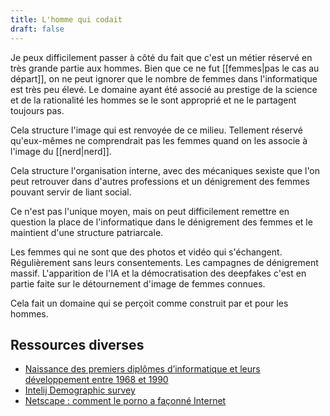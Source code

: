 ```yaml
---
title: L'homme qui codait
draft: false
---
```


Je peux difficilement passer à côté du fait que c'est un métier réservé en très grande partie aux hommes. Bien que ce ne fut [[femmes|pas le cas au départ]], on ne peut ignorer que le nombre de femmes dans l'informatique est très peu élevé. Le domaine ayant été associé au prestige de la science et de la rationalité les hommes se le sont approprié et ne le partagent toujours pas.

Cela structure l'image qui est renvoyée de ce milieu. Tellement réservé qu'eux-mêmes ne comprendrait pas les femmes quand on les associe à l'image du [[nerd|nerd]].

Cela structure l'organisation interne, avec des mécaniques sexiste que l'on peut retrouver dans d'autres professions et un dénigrement des femmes pouvant servir de liant social.

Ce n'est pas l'unique moyen, mais on peut difficilement remettre en question la place de l'informatique dans le dénigrement des femmes et le maintient d'une structure patriarcale.

Les femmes qui ne sont que des photos et vidéo qui s'échangent. Régulièrement sans leurs consentements. Les campagnes de dénigrement massif. L'apparition de l'IA et la démocratisation des deepfakes c'est en partie faite sur le détournement d'image de femmes connues.

Cela fait un domaine qui se perçoit comme construit par et pour les hommes.

## Ressources diverses

- [Naissance des premiers diplômes d’informatique et leurs développement entre 1968 et 1990](https://webtv.univ-lille.fr/video/6480/naissance-des-premiers-diplomes-d8217informatique-et-leurs-developpement-entre-1968-et-1990)
- [Intelij Demographic survey](https://www.jetbrains.com/lp/devecosystem-2023/demographics/)
- [Netscape : comment le porno a façonné Internet](https://www.arretsurimages.net/emissions/netscape/netscape-comment-le-porno-a-faconne-internet)
